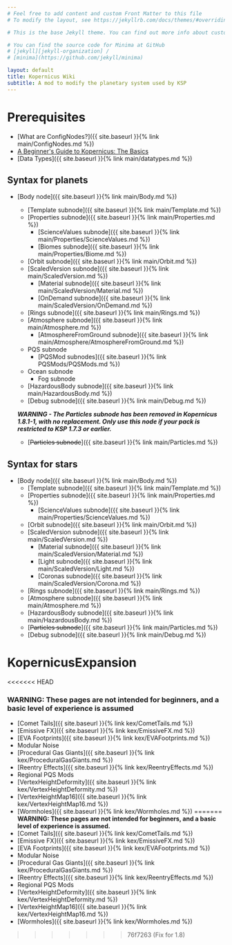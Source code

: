 ```yaml
---
# Feel free to add content and custom Front Matter to this file
# To modify the layout, see https://jekyllrb.com/docs/themes/#overriding-theme-defaults

# This is the base Jekyll theme. You can find out more info about customizing your Jekyll theme, as well as basic Jekyll usage documentation at [jekyllrb.com](https://jekyllrb.com/)

# You can find the source code for Minima at GitHub
# [jekyll][jekyll-organization] /
# [minima](https://github.com/jekyll/minima)

layout: default
title: Kopernicus Wiki
subtitle: A mod to modify the planetary system used by KSP
---
```


# Prerequisites
* [What are ConfigNodes?]({{ site.baseurl }}{% link main/ConfigNodes.md %})
* [A Beginner's Guide to Kopernicus: The Basics](https://forum.kerbalspaceprogram.com/index.php?/topic/129540-a-beginners-guide-to-kopernicus-the-basics/)
* [Data Types]({{ site.baseurl }}{% link main/datatypes.md %})

## Syntax for planets
* [Body node]({{ site.baseurl }}{% link main/Body.md %})
  + [Template subnode]({{ site.baseurl }}{% link main/Template.md %})
  + [Properties subnode]({{ site.baseurl }}{% link main/Properties.md %})
    - [ScienceValues subnode]({{ site.baseurl }}{% link main/Properties/ScienceValues.md %})
    - [Biomes subnode]({{ site.baseurl }}{% link main/Properties/Biome.md %})
  + [Orbit subnode]({{ site.baseurl }}{% link main/Orbit.md %})
  + [ScaledVersion subnode]({{ site.baseurl }}{% link main/ScaledVersion.md %})
    - [Material subnode]({{ site.baseurl }}{% link main/ScaledVersion/Material.md %})
    - [OnDemand subnode]({{ site.baseurl }}{% link main/ScaledVersion/OnDemand.md %})
  + [Rings subnode]({{ site.baseurl }}{% link main/Rings.md %})
  + [Atmosphere subnode]({{ site.baseurl }}{% link main/Atmosphere.md %})
    - [AtmosphereFromGround subnode]({{ site.baseurl }}{% link main/Atmosphere/AtmosphereFromGround.md %})
  + PQS subnode
    - [PQSMod subnodes]({{ site.baseurl }}{% link PQSMods/PQSMods.md %})
  + Ocean subnode
    - Fog subnode
  + [HazardousBody subnode]({{ site.baseurl }}{% link main/HazardousBody.md %})
  + [Debug subnode]({{ site.baseurl }}{% link main/Debug.md %})
  
  ***WARNING - The Particles subnode has been removed in Kopernicus 1.8.1-1, with no replacement. Only use this node if your pack is restricted to KSP 1.7.3 or earlier.***
  + [~~Particles subnode~~]({{ site.baseurl }}{% link main/Particles.md %})

## Syntax for stars
* [Body node]({{ site.baseurl }}{% link main/Body.md %})
  + [Template subnode]({{ site.baseurl }}{% link main/Template.md %})
  + [Properties subnode]({{ site.baseurl }}{% link main/Properties.md %})
    - [ScienceValues subnode]({{ site.baseurl }}{% link main/Properties/ScienceValues.md %})
  + [Orbit subnode]({{ site.baseurl }}{% link main/Orbit.md %})
  + [ScaledVersion subnode]({{ site.baseurl }}{% link main/ScaledVersion.md %})
    - [Material subnode]({{ site.baseurl }}{% link main/ScaledVersion/Material.md %})
    - [Light subnode]({{ site.baseurl }}{% link main/ScaledVersion/Light.md %})
    - [Coronas subnode]({{ site.baseurl }}{% link main/ScaledVersion/Corona.md %})
  + [Rings subnode]({{ site.baseurl }}{% link main/Rings.md %})
  + [Atmosphere subnode]({{ site.baseurl }}{% link main/Atmosphere.md %})
  + [HazardousBody subnode]({{ site.baseurl }}{% link main/HazardousBody.md %})
  + [~~Particles subnode~~]({{ site.baseurl }}{% link main/Particles.md %})
  + [Debug subnode]({{ site.baseurl }}{% link main/Debug.md %})

# KopernicusExpansion
<<<<<<< HEAD
### WARNING: These pages are not intended for beginners, and a basic level of experience is assumed
*   [Comet Tails]({{ site.baseurl }}{% link kex/CometTails.md %})
*   [Emissive FX]({{ site.baseurl }}{% link kex/EmissiveFX.md %})
*   [EVA Footprints]({{ site.baseurl }}{% link kex/EVAFootprints.md %})
*   Modular Noise
*   [Procedural Gas Giants]({{ site.baseurl }}{% link kex/ProceduralGasGiants.md %})
*   [Reentry Effects]({{ site.baseurl }}{% link kex/ReentryEffects.md %})
*   Regional PQS Mods
*   [VertexHeightDeformity]({{ site.baseurl }}{% link kex/VertexHeightDeformity.md %})
*   [VertexHeightMap16]({{ site.baseurl }}{% link kex/VertexHeightMap16.md %})
*   [Wormholes]({{ site.baseurl }}{% link kex/Wormholes.md %})
=======
**WARNING: These pages are not intended for beginners, and a basic level of experience is assumed.**
* [Comet Tails]({{ site.baseurl }}{% link kex/CometTails.md %})
* [Emissive FX]({{ site.baseurl }}{% link kex/EmissiveFX.md %})
* [EVA Footprints]({{ site.baseurl }}{% link kex/EVAFootprints.md %})
* Modular Noise
* [Procedural Gas Giants]({{ site.baseurl }}{% link kex/ProceduralGasGiants.md %})
* [Reentry Effects]({{ site.baseurl }}{% link kex/ReentryEffects.md %})
* Regional PQS Mods
* [VertexHeightDeformity]({{ site.baseurl }}{% link kex/VertexHeightDeformity.md %})
* [VertexHeightMap16]({{ site.baseurl }}{% link kex/VertexHeightMap16.md %})
* [Wormholes]({{ site.baseurl }}{% link kex/Wormholes.md %})
>>>>>>> 76f7263 (Fix for 1.8)
